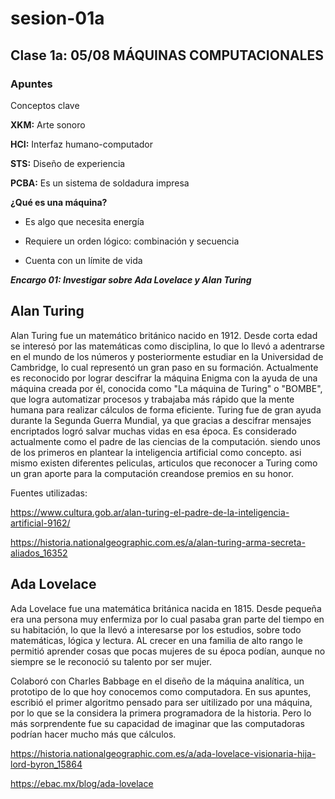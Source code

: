 # sesion-01a

## Clase 1a: 05/08 MÁQUINAS COMPUTACIONALES

### Apuntes

Conceptos clave

**XKM:** Arte sonoro

**HCI:** Interfaz humano-computador

**STS:** Diseño de experiencia

**PCBA:** Es un sistema de soldadura impresa

**¿Qué es una máquina?**

- Es algo que necesita energía

- Requiere un orden lógico: combinación y secuencia

- Cuenta con un límite de vida
  
***Encargo 01: Investigar sobre Ada Lovelace y Alan Turing***

## Alan Turing

Alan Turing fue un matemático británico nacido en 1912. Desde corta edad se interesó por las matemáticas como disciplina, lo que lo llevó a adentrarse en el mundo de los números y posteriormente estudiar en la Universidad de Cambridge, lo cual representó un gran paso en su formación. Actualmente es reconocido por lograr descifrar la máquina Enigma con la ayuda de una máquina creada por él, conocida como "La máquina de Turing" o "BOMBE", que logra automatizar procesos y trabajaba más rápido que la mente humana para realizar cálculos de forma eficiente. Turing fue de gran ayuda durante la Segunda Guerra Mundial, ya que gracias a descifrar mensajes encriptados logró salvar muchas vidas en esa época. Es considerado actualmente como el padre de las ciencias de la computación. siendo unos de los primeros en plantear la inteligencia artificial como concepto.  asi mismo existen diferentes peliculas, articulos que reconocer a Turing como un gran aporte para la computación creandose premios en su honor.

Fuentes utilizadas:

<https://www.cultura.gob.ar/alan-turing-el-padre-de-la-inteligencia-artificial-9162/>

<https://historia.nationalgeographic.com.es/a/alan-turing-arma-secreta-aliados_16352>

## Ada Lovelace

Ada Lovelace fue una matemática británica nacida en 1815. Desde pequeña era una persona muy enfermiza por lo cual  pasaba gran parte del tiempo en su habitación, lo que la llevó a interesarse por los estudios, sobre todo matemáticas, lógica y lectura. AL crecer en una familia de alto rango le permitió aprender cosas que pocas mujeres de su época podían, aunque no siempre se le reconoció su talento por ser mujer.

Colaboró con Charles Babbage en el diseño de la máquina analítica, un prototipo de lo que hoy conocemos como computadora. En sus apuntes, escribió el primer algoritmo pensado para ser uitilizado por una máquina, por lo que se la considera la primera programadora de la historia. Pero lo más sorprendente fue su capacidad de imaginar que las computadoras podrían hacer mucho más que cálculos.

<https://historia.nationalgeographic.com.es/a/ada-lovelace-visionaria-hija-lord-byron_15864>

<https://ebac.mx/blog/ada-lovelace>
